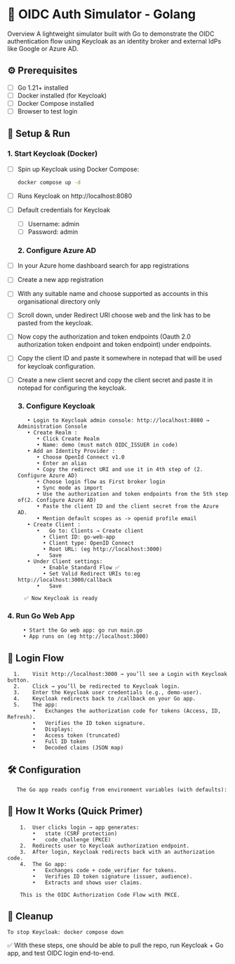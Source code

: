 # 🔑 OIDC Auth Simulator - Golang

Overview
A lightweight simulator built with Go to demonstrate the OIDC authentication flow using Keycloak as an identity broker and external IdPs like Google or Azure AD.

## ⚙️ Prerequisites <br>
- [ ] Go 1.21+ installed 
- [ ] Docker installed (for Keycloak) 
- [ ] Docker Compose installed 
- [ ] Browser to test login 

## 🚀 Setup & Run <br>
  ### 1. Start Keycloak (Docker)
- [ ] Spin up Keycloak using Docker Compose: 
     ```bash
     docker compose up -d
     ```
- [ ] Runs Keycloak on http://localhost:8080
- [ ] Default credentials for Keycloak
   - [ ] Username: admin
   - [ ] Password: admin
      
  ### 2. Configure Azure AD 
- [ ] In your Azure home dashboard search for app registrations
- [ ] Create a new app registration
- [ ] With any suitable name and choose supported as accounts in this organisational directory only
- [ ] Scroll down, under Redirect URI choose web and the link has to be pasted from the keycloak. 
- [ ] Now copy the authorization and token endpoints (Oauth 2.0 authorization token endpoint and token endpoint) under endpoints.
- [ ] Copy the client ID and paste it somewhere in notepad that will be used for keycloak configuration.
- [ ] Create a new client secret and copy the client secret and paste it in notepad for configuring the keycloak. 
     
  ### 3. Configure Keycloak
	     • Login to Keycloak admin console: http://localhost:8080 → Administration Console
	     • Create Realm :
	        • Click Create Realm
	        • Name: demo (must match OIDC_ISSUER in code)
	     • Add an Identity Provider :
	        • Choose OpenId Connect v1.0 
	        • Enter an alias
	        • Copy the redirect URI and use it in 4th step of (2. Configure Azure AD)
	        • Choose login flow as First broker login
	        • Sync mode as import
	        • Use the authorization and token endpoints from the 5th step of(2. Configure Azure AD)
	        • Paste the client ID and the client secret from the Azure AD.
	        • Mention default scopes as -> openid profile email  
	     • Create Client :
	        •	Go to: Clients → Create client
		      •	Client ID: go-web-app
		      •	Client type: OpenID Connect
		      •	Root URL: (eg http://localhost:3000)
	        •	Save
	     • Under Client settings:
		      •	Enable Standard Flow ✅
		      •	Set Valid Redirect URIs to:eg http://localhost:3000/callback
	        •	Save
     
      	✅ Now Keycloak is ready

###   4. Run Go Web App
	     • Start the Go web app: go run main.go
	     • App runs on (eg http://localhost:3000)

## 🔐 Login Flow
	  1.	Visit http://localhost:3000 → you’ll see a Login with Keycloak button.
	  2.	Click → you’ll be redirected to Keycloak login.
	  3.	Enter the Keycloak user credentials (e.g., demo-user).
	  4.	Keycloak redirects back to /callback on your Go app.
	  5.	The app:
	    	•	Exchanges the authorization code for tokens (Access, ID, Refresh).
	    	•	Verifies the ID token signature.
	    	•	Displays:
	    	•	Access token (truncated)
	    	•	Full ID token
	    	•	Decoded claims (JSON map)

## 🛠️ Configuration
	   The Go app reads config from environment variables (with defaults):

## 📖 How It Works (Quick Primer)
		1.	User clicks login → app generates:
	    	•	state (CSRF protection)
	    	•	code_challenge (PKCE)
		2.	Redirects user to Keycloak authorization endpoint.
		3.	After login, Keycloak redirects back with an authorization code.
		4.	The Go app:
	    	•	Exchanges code + code_verifier for tokens.
	    	•	Verifies ID token signature (issuer, audience).
	    	•	Extracts and shows user claims.

  		This is the OIDC Authorization Code Flow with PKCE.

## 🧹 Cleanup
  	To stop Keycloak: docker compose down

✅ With these steps, one should be able to pull the repo, run Keycloak + Go app, and test OIDC login end-to-end.
